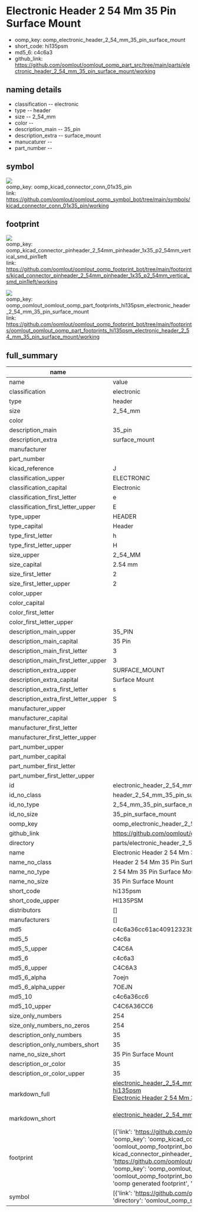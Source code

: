 # Electronic Header 2 54 Mm 35 Pin Surface Mount

  
* oomp_key: oomp_electronic_header_2_54_mm_35_pin_surface_mount 
* short_code: hi135psm
* md5_6: c4c6a3  
* github_link: https://github.com/oomlout/oomlout_oomp_part_src/tree/main/parts/electronic_header_2_54_mm_35_pin_surface_mount/working  
## naming details
* classification -- electronic
* type -- header
* size -- 2_54_mm
* color -- 
* description_main -- 35_pin
* description_extra -- surface_mount
* manucaturer -- 
* part_number -- 



## symbol

![](symbol/{index}/working/working_600.png)  
oomp_key: oomp_kicad_connector_conn_01x35_pin  
link: https://github.com/oomlout/oomlout_oomp_symbol_bot/tree/main/symbols/kicad_connector_conn_01x35_pin/working  

## footprint

![](footprint/{index}/working/working_600.png)  
oomp_key: oomp_kicad_connector_pinheader_2_54mm_pinheader_1x35_p2_54mm_vertical_smd_pin1left  
link: https://github.com/oomlout/oomlout_oomp_footprint_bot/tree/main/footprints/kicad_connector_pinheader_2_54mm_pinheader_1x35_p2_54mm_vertical_smd_pin1left/working  

![](footprint/{index}/working/working_600.png)  
oomp_key: oomp_oomlout_oomlout_oomp_part_footprints_hi135psm_electronic_header_2_54_mm_35_pin_surface_mount  
link: https://github.com/oomlout/oomlout_oomp_footprint_bot/tree/main/footprints/oomlout_oomlout_oomp_part_footprints_hi135psm_electronic_header_2_54_mm_35_pin_surface_mount/working  

## full_summary
| name | value | 
| --- | --- | 
| name | value | 
| classification | electronic | 
| type | header | 
| size | 2_54_mm | 
| color |  | 
| description_main | 35_pin | 
| description_extra | surface_mount | 
| manufacturer |  | 
| part_number |  | 
| kicad_reference | J | 
| classification_upper | ELECTRONIC | 
| classification_capital | Electronic | 
| classification_first_letter | e | 
| classification_first_letter_upper | E | 
| type_upper | HEADER | 
| type_capital | Header | 
| type_first_letter | h | 
| type_first_letter_upper | H | 
| size_upper | 2_54_MM | 
| size_capital | 2.54 mm | 
| size_first_letter | 2 | 
| size_first_letter_upper | 2 | 
| color_upper |  | 
| color_capital |  | 
| color_first_letter |  | 
| color_first_letter_upper |  | 
| description_main_upper | 35_PIN | 
| description_main_capital | 35 Pin | 
| description_main_first_letter | 3 | 
| description_main_first_letter_upper | 3 | 
| description_extra_upper | SURFACE_MOUNT | 
| description_extra_capital | Surface Mount | 
| description_extra_first_letter | s | 
| description_extra_first_letter_upper | S | 
| manufacturer_upper |  | 
| manufacturer_capital |  | 
| manufacturer_first_letter |  | 
| manufacturer_first_letter_upper |  | 
| part_number_upper |  | 
| part_number_capital |  | 
| part_number_first_letter |  | 
| part_number_first_letter_upper |  | 
| id | electronic_header_2_54_mm_35_pin_surface_mount | 
| id_no_class | header_2_54_mm_35_pin_surface_mount | 
| id_no_type | 2_54_mm_35_pin_surface_mount | 
| id_no_size | 35_pin_surface_mount | 
| oomp_key | oomp_electronic_header_2_54_mm_35_pin_surface_mount | 
| github_link | https://github.com/oomlout/oomlout_oomp_part_src/tree/main/parts/electronic_header_2_54_mm_35_pin_surface_mount/working | 
| directory | parts/electronic_header_2_54_mm_35_pin_surface_mount | 
| name | Electronic Header 2 54 Mm 35 Pin Surface Mount | 
| name_no_class | Header 2 54 Mm 35 Pin Surface Mount | 
| name_no_type | 2 54 Mm 35 Pin Surface Mount | 
| name_no_size | 35 Pin Surface Mount | 
| short_code | hi135psm | 
| short_code_upper | HI135PSM | 
| distributors | [] | 
| manufacturers | [] | 
| md5 | c4c6a36cc61ac40912323b923cf47c80 | 
| md5_5 | c4c6a | 
| md5_5_upper | C4C6A | 
| md5_6 | c4c6a3 | 
| md5_6_upper | C4C6A3 | 
| md5_6_alpha | 7oejn | 
| md5_6_alpha_upper | 7OEJN | 
| md5_10 | c4c6a36cc6 | 
| md5_10_upper | C4C6A36CC6 | 
| size_only_numbers | 254 | 
| size_only_numbers_no_zeros | 254 | 
| description_only_numbers | 35 | 
| description_only_numbers_short | 35 | 
| name_no_size_short | 35 Pin Surface Mount | 
| description_or_color | 35 | 
| description_or_color_upper | 35 | 
| markdown_full | [electronic_header_2_54_mm_35_pin_surface_mount](https://github.com/oomlout/oomlout_oomp_part_src/tree/main/parts/electronic_header_2_54_mm_35_pin_surface_mount/working)<br>[hi135psm](https://github.com/oomlout/oomlout_oomp_part_src/tree/main/parts/electronic_header_2_54_mm_35_pin_surface_mount/working)<br>[Electronic Header 2 54 Mm 35 Pin Surface Mount](https://github.com/oomlout/oomlout_oomp_part_src/tree/main/parts/electronic_header_2_54_mm_35_pin_surface_mount/working)<br><br> | 
| markdown_short | [electronic_header_2_54_mm_35_pin_surface_mount](https://github.com/oomlout/oomlout_oomp_part_src/tree/main/parts/electronic_header_2_54_mm_35_pin_surface_mount/working)<br><br> | 
| footprint | [{'link': 'https://github.com/oomlout/oomlout_oomp_footprint_bot/tree/main/foootprntss/kicad_connector_pinheader_2_54mm_pinheader_1x35_p2_54mm_vertical_smd_pin1left', 'oomp_key': 'oomp_kicad_connector_pinheader_2_54mm_pinheader_1x35_p2_54mm_vertical_smd_pin1left', 'directory': 'oomlout_oomp_footprint_bot/footprints/kicad_connector_pinheader_2_54mm_pinheader_1x35_p2_54mm_vertical_smd_pin1left//working/working.kicad_mod', 'note': 'source footprint kicad_connector_pinheader_2_54mm_pinheader_1x35_p2_54mm_vertical_smd_pin1left', 'index': 0}, {'link': 'https://github.com/oomlout/oomlout_oomp_footprint_bot/tree/main/foootprntss/oomlout_oomlout_oomp_part_footprints_hi135psm_electronic_header_2_54_mm_35_pin_surface_mount', 'oomp_key': 'oomp_oomlout_oomlout_oomp_part_footprints_hi135psm_electronic_header_2_54_mm_35_pin_surface_mount', 'directory': 'oomlout_oomp_footprint_bot/footprints/oomlout_oomlout_oomp_part_footprints_hi135psm_electronic_header_2_54_mm_35_pin_surface_mount//working/working.kicad_mod', 'note': 'oomp generated footprint', 'index': 1}] | 
| symbol | [{'link': 'https://github.com/oomlout/oomlout_oomp_symbol_bot/tree/main/symbols/kicad_connector_conn_01x35_pin', 'oomp_key': 'oomp_kicad_connector_conn_01x35_pin', 'directory': 'oomlout_oomp_symbol_bot/symbols/kicad_connector_conn_01x35_pin//working/working.kicad_sym', 'index': 0}] | 

